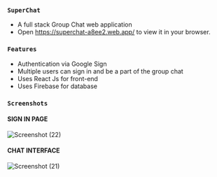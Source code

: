 
### `SuperChat`
- A full stack Group Chat web application
- Open https://superchat-a8ee2.web.app/ to view it in your browser.

### `Features`
- Authentication via Google Sign
- Multiple users can sign in and be a part of the group chat
- Uses React Js for front-end 
- Uses Firebase for database

### `Screenshots`

 ####                       SIGN IN PAGE          
![Screenshot (22)](https://user-images.githubusercontent.com/55885901/179423257-37988e05-fb2b-4ccf-b6a5-1a325c745eff.png)


  ####                     CHAT INTERFACE 

![Screenshot (21)](https://user-images.githubusercontent.com/55885901/179423260-7b51207a-8821-4d62-8995-8346287fa8b1.png)




